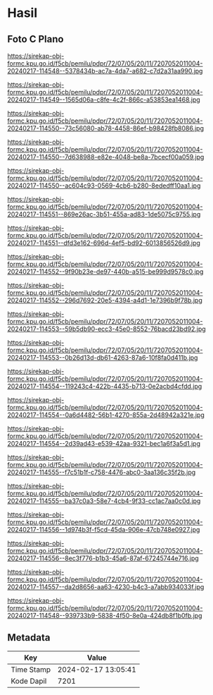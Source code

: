 # Hasil

## Foto C Plano

https://sirekap-obj-formc.kpu.go.id/f5cb/pemilu/pdpr/72/07/05/20/11/7207052011004-20240217-114548--5378434b-ac7a-4da7-a682-c7d2a31aa990.jpg

https://sirekap-obj-formc.kpu.go.id/f5cb/pemilu/pdpr/72/07/05/20/11/7207052011004-20240217-114549--1565d06a-c8fe-4c2f-866c-a53853ea1468.jpg

https://sirekap-obj-formc.kpu.go.id/f5cb/pemilu/pdpr/72/07/05/20/11/7207052011004-20240217-114550--73c56080-ab78-4458-86ef-b98428fb8086.jpg

https://sirekap-obj-formc.kpu.go.id/f5cb/pemilu/pdpr/72/07/05/20/11/7207052011004-20240217-114550--7d638988-e82e-4048-be8a-7bcecf00a059.jpg

https://sirekap-obj-formc.kpu.go.id/f5cb/pemilu/pdpr/72/07/05/20/11/7207052011004-20240217-114550--ac604c93-0569-4cb6-b280-8ededff10aa1.jpg

https://sirekap-obj-formc.kpu.go.id/f5cb/pemilu/pdpr/72/07/05/20/11/7207052011004-20240217-114551--869e26ac-3b51-455a-ad83-1de5075c9755.jpg

https://sirekap-obj-formc.kpu.go.id/f5cb/pemilu/pdpr/72/07/05/20/11/7207052011004-20240217-114551--dfd3e162-696d-4ef5-bd92-6013856526d9.jpg

https://sirekap-obj-formc.kpu.go.id/f5cb/pemilu/pdpr/72/07/05/20/11/7207052011004-20240217-114552--9f90b23e-de97-440b-a515-be999d9578c0.jpg

https://sirekap-obj-formc.kpu.go.id/f5cb/pemilu/pdpr/72/07/05/20/11/7207052011004-20240217-114552--296d7692-20e5-4394-a4d1-1e7396b9f78b.jpg

https://sirekap-obj-formc.kpu.go.id/f5cb/pemilu/pdpr/72/07/05/20/11/7207052011004-20240217-114553--59b5db90-ecc3-45e0-8552-76bacd23bd92.jpg

https://sirekap-obj-formc.kpu.go.id/f5cb/pemilu/pdpr/72/07/05/20/11/7207052011004-20240217-114553--0b26d13d-db61-4263-87a6-10f8fa0d411b.jpg

https://sirekap-obj-formc.kpu.go.id/f5cb/pemilu/pdpr/72/07/05/20/11/7207052011004-20240217-114554--119243c4-422b-4435-b713-0e2acbd4cfdd.jpg

https://sirekap-obj-formc.kpu.go.id/f5cb/pemilu/pdpr/72/07/05/20/11/7207052011004-20240217-114554--0a6d4482-56b1-4270-855a-2d48942a321e.jpg

https://sirekap-obj-formc.kpu.go.id/f5cb/pemilu/pdpr/72/07/05/20/11/7207052011004-20240217-114554--2d39ad43-e539-42aa-9321-bec1a6f3a5d1.jpg

https://sirekap-obj-formc.kpu.go.id/f5cb/pemilu/pdpr/72/07/05/20/11/7207052011004-20240217-114555--f7c51b1f-c758-4476-abc0-3aa136c35f2b.jpg

https://sirekap-obj-formc.kpu.go.id/f5cb/pemilu/pdpr/72/07/05/20/11/7207052011004-20240217-114555--ba37c0a3-58e7-4cb4-9f33-cc1ac7aa0c0d.jpg

https://sirekap-obj-formc.kpu.go.id/f5cb/pemilu/pdpr/72/07/05/20/11/7207052011004-20240217-114556--1d974b3f-f5cd-45da-906e-47cb748e0927.jpg

https://sirekap-obj-formc.kpu.go.id/f5cb/pemilu/pdpr/72/07/05/20/11/7207052011004-20240217-114556--8ec3f776-b1b3-45a6-87af-67245744e716.jpg

https://sirekap-obj-formc.kpu.go.id/f5cb/pemilu/pdpr/72/07/05/20/11/7207052011004-20240217-114557--da2d8656-aa63-4230-b4c3-a7abb934033f.jpg

https://sirekap-obj-formc.kpu.go.id/f5cb/pemilu/pdpr/72/07/05/20/11/7207052011004-20240217-114548--939733b9-5838-4f50-8e0a-424db8f1b0fb.jpg


## Metadata

| Key        | Value               |
| ---------- | ------------------- |
| Time Stamp | 2024-02-17 13:05:41 |
| Kode Dapil | 7201                |



